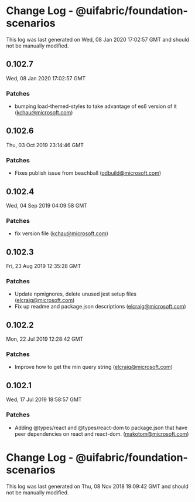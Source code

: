 # Change Log - @uifabric/foundation-scenarios

This log was last generated on Wed, 08 Jan 2020 17:02:57 GMT and should not be manually modified.

## 0.102.7
Wed, 08 Jan 2020 17:02:57 GMT

### Patches

- bumping load-themed-styles to take advantage of es6 version of it (kchau@microsoft.com)
## 0.102.6
Thu, 03 Oct 2019 23:14:46 GMT

### Patches

- Fixes publish issue from beachball (odbuild@microsoft.com)
## 0.102.4
Wed, 04 Sep 2019 04:09:58 GMT

### Patches

- fix version file (kchau@microsoft.com)
## 0.102.3
Fri, 23 Aug 2019 12:35:28 GMT

### Patches

- Update npmignores, delete unused jest setup files (elcraig@microsoft.com)
- Fix up readme and package.json descriptions (elcraig@microsoft.com)

## 0.102.2
Mon, 22 Jul 2019 12:28:42 GMT

### Patches

- Improve how to get the min query string (elcraig@microsoft.com)

## 0.102.1
Wed, 17 Jul 2019 18:58:57 GMT

### Patches

- Adding @types/react and @types/react-dom to package.json that have peer dependencies on react and react-dom. (makotom@microsoft.com)

# Change Log - @uifabric/foundation-scenarios

This log was last generated on Thu, 08 Nov 2018 19:09:42 GMT and should not be manually modified.
